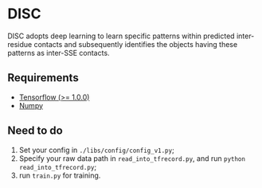 # DISC

DISC adopts deep learning to learn specific patterns within predicted inter-residue contacts and subsequently identifies the objects having these patterns as inter-SSE contacts.

## Requirements

- [Tensorflow (>= 1.0.0)](https://www.tensorflow.org/install/install_linux)
- [Numpy](https://github.com/numpy/numpy/blob/master/INSTALL.rst.txt)

## Need to do

1. Set your config in `./libs/config/config_v1.py`;
2. Specify your raw data path in `read_into_tfrecord.py`, and run `python read_into_tfrecord.py`;
3. run `train.py` for training.

